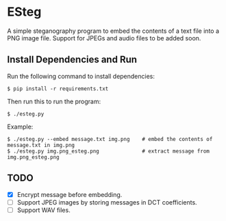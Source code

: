 # ESteg
A simple steganography program to embed the contents of a text file into a PNG
image file. Support for JPEGs and audio files to be added soon.

## Install Dependencies and Run
Run the following command to install dependencies:
```
$ pip install -r requirements.txt
```
Then run this to run the program:
```
$ ./esteg.py
```
Example:
```
$ ./esteg.py --embed message.txt img.png    # embed the contents of message.txt in img.png
$ ./esteg.py img.png_esteg.png              # extract message from img.png_esteg.png
```

## TODO
- [X] Encrypt message before embedding.
- [ ] Support JPEG images by storing messages in DCT coefficients.
- [ ] Support WAV files.
